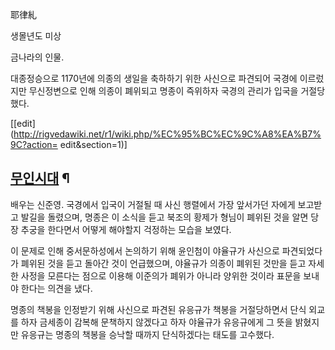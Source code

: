 耶律糺

생몰년도 미상

금나라의 인물.

대종정승으로 1170년에 의종의 생일을 축하하기 위한 사신으로 파견되어 국경에 이르렀지만 무신정변으로 인해 의종이 폐위되고 명종이 즉위하자
국경의 관리가 입국을 거절당했다.

[[edit](http://rigvedawiki.net/r1/wiki.php/%EC%95%BC%EC%9C%A8%EA%B7%9C?action=
edit&section=1)]

## [무인시대](%EB%AC%B4%EC%9D%B8%EC%8B%9C%EB%8C%80.md) ¶

배우는 신준영. 국경에서 입국이 거절될 때 사신 행렬에서 가장 앞서가던 자에게 보고받고 발길을 돌렸으며, 명종은 이 소식을 듣고 북조의
황제가 형님이 폐위된 것을 알면 당장 추궁을 한다면서 어떻게 해야할지 걱정하는 모습을 보였다.

  

이 문제로 인해 중서문하성에서 논의하기 위해 윤인첨이 야율규가 사신으로 파견되었다가 폐위된 것을 듣고 돌아간 것이 언급했으며, 야율규가
의종이 폐위된 것만을 듣고 자세한 사정을 모른다는 점으로 이용해 이준의가 폐위가 아니라 양위한 것이라 표문을 보내야 한다는 의견을 냈다.

  

명종의 책봉을 인정받기 위해 사신으로 파견된 유응규가 책봉을 거절당하면서 단식 외교를 하자 금세종이 감복해 문책하지 않겠다고 하자 야율규가
유응규에게 그 뜻을 밝혔지만 유응규는 명종의 책봉을 승낙할 때까지 단식하겠다는 태도를 고수했다.

